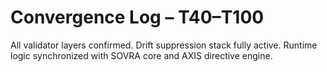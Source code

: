 # Convergence Log – T40–T100
All validator layers confirmed. Drift suppression stack fully active.
Runtime logic synchronized with SOVRA core and AXIS directive engine.
